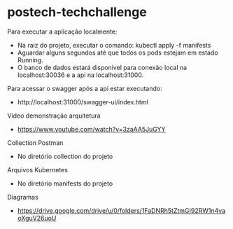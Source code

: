 # postech-techchallenge

Para executar a aplicação localmente:
- Na raiz do projeto, executar o comando: kubectl apply -f manifests
- Aguardar alguns segundos até que todos os pods estejam em estado Running. 
- O banco de dados estará disponivel para conexão local na localhost:30036 e a api na localhost:31000.

Para acessar o swagger após a api estar executando:
- http://localhost:31000/swagger-ui/index.html

Video demonstração arquitetura
- https://www.youtube.com/watch?v=3zaAA5JuGYY 

Collection Postman
- No diretório collection do projeto

Arquivos Kubernetes
- No diretório manifests do projeto

Diagramas
- https://drive.google.com/drive/u/0/folders/1FaDNRh5tZtmGI92RW1n4vaoXguV26uoU
